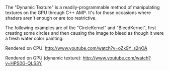 The "Dynamic Texture" is a readily-programmable method of manipulating textures on the GPU through C++ AMP. It's for those occasions where shaders aren't enough or are too restrictive.

The following examples are of the "CircleKernel" and "BleedKernel", first creating some circles and then causing the image to bleed as though it were a fresh water color painting.

Rendered on CPU: http://www.youtube.com/watch?v=oZk9Y_s2nOA

Rendered on GPU (dynamic texture): http://www.youtube.com/watch?v=HPS0G-QLS3Y
